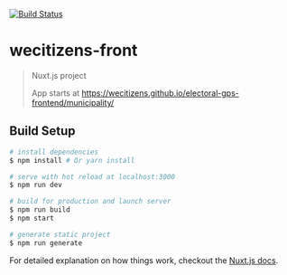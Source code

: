[![Build Status](https://travis-ci.com/wecitizens/electoral-gps-frontend.svg?branch=master)](https://travis-ci.com/wecitizens/electoral-gps-frontend)

# wecitizens-front

> Nuxt.js project
> 
> App starts at https://wecitizens.github.io/electoral-gps-frontend/municipality/

## Build Setup

``` bash
# install dependencies
$ npm install # Or yarn install

# serve with hot reload at localhost:3000
$ npm run dev

# build for production and launch server
$ npm run build
$ npm start

# generate static project
$ npm run generate
```

For detailed explanation on how things work, checkout the [Nuxt.js docs](https://github.com/nuxt/nuxt.js).

